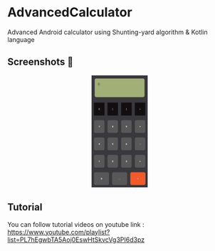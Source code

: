 # AdvancedCalculator
Advanced Android calculator using Shunting-yard algorithm &amp; Kotlin language

## Screenshots 🎉
<p align="center">
    <img src="device-2020-06-18-162938.png" width="25%"/>
</p>

## Tutorial
You can follow tutorial videos on youtube link :
https://www.youtube.com/playlist?list=PL7hEgwbTA5Aoj0EswHtSkvcVg3PI6d3pz
